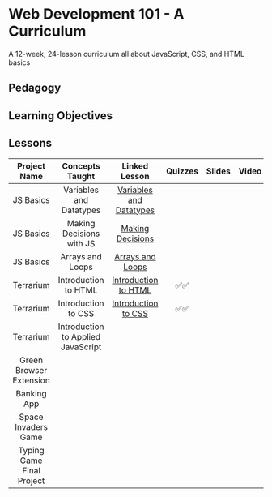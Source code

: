# Web Development 101 - A Curriculum

A 12-week, 24-lesson curriculum all about JavaScript, CSS, and HTML basics

## Pedagogy

## Learning Objectives

## Lessons

|Project Name|Concepts Taught|Linked Lesson|Quizzes|Slides|Video|Author
|:-:|:-:|:-:|:-:|:-:|:-:|:-:|
|JS Basics|Variables and Datatypes|[Variables and Datatypes](./js-basics/1_variables_datatypes/)|   |   |   |Jasmine|
|JS Basics|Making Decisions with JS|[Making Decisions](./js-basics/2_decisions/)|   |   |   |Jasmine|
|JS Basics|Arrays and Loops|[Arrays and Loops](./js-basics/3_arrays_loops/)|   |   |   |Jasmine|
|Terrarium|Introduction to HTML|[Introduction to HTML](./terrarium-project/intro-to-html)| ✅✅  ||   |Jen|
|Terrarium|Introduction to CSS|[Introduction to CSS](./terrarium-project/intro-to-css)| ✅✅  ||   |Jen|
|Terrarium|Introduction to Applied JavaScript||  ||   |Jen|
|Green Browser Extension|   |   |   |   |   |Jen|
|Banking App|   |   |   |   |   |Yohan|
|Space Invaders Game|   |   |   |   |   |Chris|
|Typing Game Final Project|   |   |   |   |   |Christopher|
